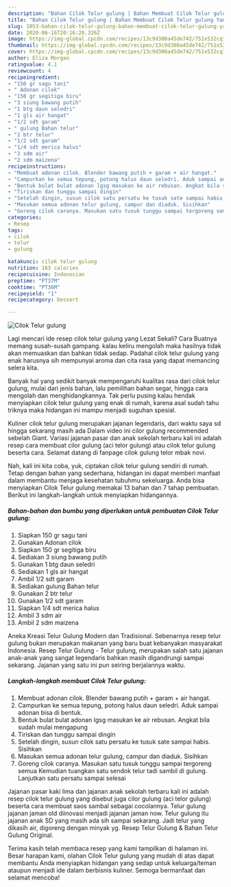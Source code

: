 ```yaml
---
description: "Bahan Cilok Telur gulung | Bahan Membuat Cilok Telur gulung Yang Lezat Sekali"
title: "Bahan Cilok Telur gulung | Bahan Membuat Cilok Telur gulung Yang Lezat Sekali"
slug: 1053-bahan-cilok-telur-gulung-bahan-membuat-cilok-telur-gulung-yang-lezat-sekali
date: 2020-06-16T20:16:20.326Z
image: https://img-global.cpcdn.com/recipes/13c9d300a45de742/751x532cq70/cilok-telur-gulung-foto-resep-utama.jpg
thumbnail: https://img-global.cpcdn.com/recipes/13c9d300a45de742/751x532cq70/cilok-telur-gulung-foto-resep-utama.jpg
cover: https://img-global.cpcdn.com/recipes/13c9d300a45de742/751x532cq70/cilok-telur-gulung-foto-resep-utama.jpg
author: Eliza Morgan
ratingvalue: 4.1
reviewcount: 4
recipeingredient:
- "150 gr sagu tani"
- " Adonan cilok"
- "150 gr segitiga biru"
- "3 siung bawang putih"
- "1 btg daun seledri"
- "1 gls air hangat"
- "1/2 sdt garam"
- " gulung Bahan telur"
- "2 btr telur"
- "1/2 sdt garam"
- "1/4 sdt merica halus"
- "3 sdm air"
- "2 sdm maizena"
recipeinstructions:
- "Membuat adonan cilok. Blender bawang putih + garam + air hangat."
- "Campurkan ke semua tepung, potong halus daun seledri. Aduk sampai adonan bisa di bentuk."
- "Bentuk bulat bulat adonan lgsg masukan ke air rebusan. Angkat bila sudah mulai mengapung"
- "Tiriskan dan tunggu sampai dingin"
- "Setelah dingin, susun cilok satu persatu ke tusuk sate sampai habis. Sisihkan"
- "Masukan semua adonan telur gulung, campur dan diaduk. Sisihkan"
- "Goreng cilok caranya. Masukan satu tusuk tunggu sampai tergoreng semua Kemudian tuangkan satu sendok telur tadi sambil di gulung. Lanjutkan satu persatu sampai selesai"
categories:
- Resep
tags:
- cilok
- telur
- gulung

katakunci: cilok telur gulung 
nutrition: 163 calories
recipecuisine: Indonesian
preptime: "PT37M"
cooktime: "PT36M"
recipeyield: "1"
recipecategory: Dessert

---
```



![Cilok Telur gulung](https://img-global.cpcdn.com/recipes/13c9d300a45de742/751x532cq70/cilok-telur-gulung-foto-resep-utama.jpg)

Lagi mencari ide resep cilok telur gulung yang Lezat Sekali? Cara Buatnya memang susah-susah gampang. kalau keliru mengolah maka hasilnya tidak akan memuaskan dan bahkan tidak sedap. Padahal cilok telur gulung yang enak harusnya sih mempunyai aroma dan cita rasa yang dapat memancing selera kita.

Banyak hal yang sedikit banyak mempengaruhi kualitas rasa dari cilok telur gulung, mulai dari jenis bahan, lalu pemilihan bahan segar, hingga cara mengolah dan menghidangkannya. Tak perlu pusing kalau hendak menyiapkan cilok telur gulung yang enak di rumah, karena asal sudah tahu triknya maka hidangan ini mampu menjadi suguhan spesial.

Kuliner cilok telur gulung merupakan jajanan legendaris, dari waktu saya sd hingga sekarang masih ada Dalam video ini cilor gulung recommended sebelah Giant. Variasi jajanan pasar dan anak sekolah terbaru kali ini adalah resep cara membuat cilor gulung (aci telor gulung) atau cilok telur gulung beserta cara. Selamat datang di fanpage cilok gulung telor mbak novi.


Nah, kali ini kita coba, yuk, ciptakan cilok telur gulung sendiri di rumah. Tetap dengan bahan yang sederhana, hidangan ini dapat memberi manfaat dalam membantu menjaga kesehatan tubuhmu sekeluarga. Anda bisa menyiapkan Cilok Telur gulung memakai 13 bahan dan 7 tahap pembuatan. Berikut ini langkah-langkah untuk menyiapkan hidangannya.

<!--inarticleads1-->

##### Bahan-bahan dan bumbu yang diperlukan untuk pembuatan Cilok Telur gulung:

1. Siapkan 150 gr sagu tani
1. Gunakan  Adonan cilok
1. Siapkan 150 gr segitiga biru
1. Sediakan 3 siung bawang putih
1. Gunakan 1 btg daun seledri
1. Sediakan 1 gls air hangat
1. Ambil 1/2 sdt garam
1. Sediakan  gulung Bahan telur
1. Gunakan 2 btr telur
1. Gunakan 1/2 sdt garam
1. Siapkan 1/4 sdt merica halus
1. Ambil 3 sdm air
1. Ambil 2 sdm maizena


Aneka Kreasi Telur Gulung Modern dan Tradisional. Sebenarnya resep telur gulung bukan merupakan makanan yang baru buat kebanyakan masyarakat Indonesia. Resep Telur Gulung - Telur gulung, merupakan salah satu jajanan anak-anak yang sangat legendaris bahkan masih digandrungi sampai sekarang. Jajanan yang satu ini pun seiring berjalannya waktu. 

<!--inarticleads2-->

##### Langkah-langkah membuat Cilok Telur gulung:

1. Membuat adonan cilok. Blender bawang putih + garam + air hangat.
1. Campurkan ke semua tepung, potong halus daun seledri. Aduk sampai adonan bisa di bentuk.
1. Bentuk bulat bulat adonan lgsg masukan ke air rebusan. Angkat bila sudah mulai mengapung
1. Tiriskan dan tunggu sampai dingin
1. Setelah dingin, susun cilok satu persatu ke tusuk sate sampai habis. Sisihkan
1. Masukan semua adonan telur gulung, campur dan diaduk. Sisihkan
1. Goreng cilok caranya. Masukan satu tusuk tunggu sampai tergoreng semua Kemudian tuangkan satu sendok telur tadi sambil di gulung. Lanjutkan satu persatu sampai selesai


Jajanan pasar kaki lima dan jajanan anak sekolah terbaru kali ini adalah resep cilok telur gulung yang disebut juga cilor gulung (aci telor gulung) beserta cara membuat saos sambal sebagai cocolannya. Telur gulung jajanan jaman old diinovasi menjadi jajanan jaman now. Telur gulung itu jajanan anak SD yang masih ada sih sampai sekarang. Jadi telur yang dikasih air, digoreng dengan minyak yg. Resep Telur Gulung &amp; Bahan Telur Gulung Original. 

Terima kasih telah membaca resep yang kami tampilkan di halaman ini. Besar harapan kami, olahan Cilok Telur gulung yang mudah di atas dapat membantu Anda menyiapkan hidangan yang sedap untuk keluarga/teman ataupun menjadi ide dalam berbisnis kuliner. Semoga bermanfaat dan selamat mencoba!

